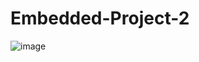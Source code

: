 # Embedded-Project-2

![image](https://user-images.githubusercontent.com/52168271/115189685-285cec00-a0e7-11eb-8b1f-4eff9f3a970d.png)
